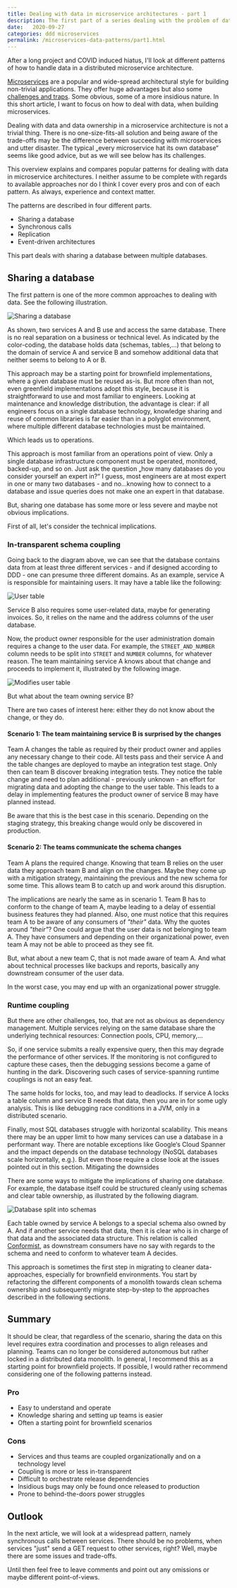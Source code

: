 ```yaml
---
title: Dealing with data in microservice architectures - part 1
description: The first part of a series dealing with the problem of data and data ownership in microservice architectures
date:   2020-09-27
categories: ddd microservices
permalink: /microservices-data-patterns/part1.html
---
```


After a long project and COVID induced hiatus, I'll look at different patterns of how to handle data in a distributed microservice architecture.

[Microservices](https://martinfowler.com/articles/microservices.html) are a popular and wide-spread architectural style for building non-trivial applications. They offer huge advantages but also some [challenges and traps](https://www.youtube.com/watch?v=X0tjziAQfNQ). Some obvious, some of a more insidious nature. In this short article, I want to focus on how to deal with data, when building microservices.

Dealing with data and data ownership in a microservice architecture is not a trivial thing. There is no one-size-fits-all solution and being aware of the trade-offs may be the difference between succeeding with microservices and utter disaster. The typical „every microservice hat its own database“ seems like good advice, but as we will see below has its challenges.

This overview explains and compares popular patterns for dealing with data in microservice architectures. I neither assume to be complete with regards to available approaches nor do I think I cover every pros and con of each pattern. As always, experience and context matter.

The patterns are described in four different parts.

* Sharing a database
* Synchronous calls
* Replication
* Event-driven architectures

This part deals with sharing a database between multiple databases.

## Sharing a database

The first pattern is one of the more common approaches to dealing with data. See the following illustration.

![Sharing a database](/assets/media/2020-09-27/shareddb.png)

As shown, two services A and B use and access the same database. There is no real separation on a business or technical level. As indicated by the color-coding, the database holds data (schemas, tables,...) that belong to the domain of service A and service B and somehow additional data that neither seems to belong to A or B.

This approach may be a starting point for brownfield implementations, where a given database must be reused as-is. But more often than not, even greenfield implementations adopt this style, because it is straightforward to use and most familiar to engineers. Looking at maintenance and knowledge distribution, the advantage is clear: if all engineers focus on a single database technology, knowledge sharing and reuse of common libraries is far easier than in a polyglot environment, where multiple different database technologies must be maintained.

Which leads us to operations.

This approach is most familiar from an operations point of view. Only a single database infrastructure component must be operated, monitored, backed-up, and so on. Just ask the question „how many databases do you consider yourself an expert in?“ I guess, most engineers are at most expert in one or many two databases - and no...knowing how to connect to a database and issue queries does not make one an expert in that database.

But, sharing one database has some more or less severe and maybe not obvious implications.

First of all, let's consider the technical implications.

### In-transparent schema coupling

Going back to the diagram above, we can see that the database contains data from at least three different services - and if designed according to DDD - one can presume three different domains. As an example, service A is responsible for maintaining users. It may have a table like the following:

![User table](/assets/media/2020-09-27/table_a.png)

Service B also requires some user-related data, maybe for generating invoices. So, it relies on the name and the address columns of the user database.

Now, the product owner responsible for the user administration domain requires a change to the user data. For example, the `STREET_AND_NUMBER` column needs to be split into `STREET` and `NUMBER` columns, for whatever reason. The team maintaining service A knows about that change and proceeds to implement it, illustrated by the following image.

![Modifies user table](/assets/media/2020-09-27/table_b.png)

But what about the team owning service B?

There are two cases of interest here: either they do not know about the change, or they do.

#### Scenario 1: The team maintaining service B is surprised by the changes

Team A changes the table as required by their product owner and applies any necessary change to their code. All tests pass and their service A and the table changes are deployed to maybe an integration test stage.
Only then can team B discover breaking integration tests. They notice the table change and need to plan additional - previously unknown - an effort for migrating data and adopting the change to the user table. This leads to a delay in implementing features the product owner of service B may have planned instead.

Be aware that this is the best case in this scenario. Depending on the staging strategy, this breaking change would only be discovered in production.

#### Scenario 2: The teams communicate the schema changes

Team A plans the required change. Knowing that team B relies on the user data they approach team B and align on the changes. Maybe they come up with a mitigation strategy, maintaining the previous and the new schema for some time. This allows team B to catch up and work around this disruption.

The implications are nearly the same as in scenario 1. Team B has to conform to the change of team A, maybe leading to a delay of essential business features they had planned.
Also, one must notice that this requires team A to be aware of any consumers of _"their"_ data. Why the quotes around _"their"_? One could argue that the user data is not belonging to team A. They have consumers and depending on their organizational power, even team A may not be able to proceed as they see fit.

But, what about a new team C, that is not made aware of team A. And what about technical processes like backups and reports, basically any downstream consumer of the user data.

In the worst case, you may end up with an organizational power struggle.

### Runtime coupling

But there are other challenges, too, that are not as obvious as dependency management. Multiple services relying on the same database share the underlying technical resources: Connection pools, CPU, memory,...

So, if one service submits a really expensive query, then this may degrade the performance of other services. If the monitoring is not configured to capture these cases, then the debugging sessions become a game of hunting in the dark.  Discovering such cases of service-spanning runtime couplings is not an easy feat.

The same holds for locks, too, and may lead to deadlocks. If service A locks a table column and service B needs that data, then you are in for some ugly analysis. This is like debugging race conditions in a JVM, only in a distributed scenario.

Finally, most SQL databases struggle with horizontal scalability. This means there may be an upper limit to how many services can use a database in a performant way.  There are notable exceptions like Google‘s Cloud Spanner and the impact depends on the database technology (NoSQL databases scale horizontally, e.g.). But even those require a close look at the issues pointed out in this section.
Mitigating the downsides

There are some ways to mitigate the implications of sharing one database.
For example, the database itself could be structured cleanly using schemas and clear table ownership, as illustrated by the following diagram.

![Database split into schemas](/assets/media/2020-09-27/schema-split.jpeg)

Each table owned by service A belongs to a special schema also owned by A. And if another service needs that data, then it is clear who is in charge of that data and the associated data structure. This relation is called [Conformist](https://www.infoq.com/articles/ddd-contextmapping/), as downstream consumers have no say with regards to the schema and need to conform to whatever team A decides.

This approach is sometimes the first step in migrating to cleaner data-approaches, especially for brownfield environments. You start by refactoring the different components of a monolith towards clean schema ownership and subsequently migrate step-by-step to the approaches described in the following sections.

## Summary

It should be clear, that regardless of the scenario, sharing the data on this level requires extra coordination and processes to align releases and planning. Teams can no longer be considered autonomous but rather locked in a distributed data monolith. In general, I recommend this as a starting point for brownfield projects. If possible, I would rather recommend considering one of the following patterns instead.

### Pro

* Easy to understand and operate
* Knowledge sharing and setting up teams is easier
* Often a starting point for brownfield scenarios

### Cons

* Services and thus teams are coupled organizationally and on a technology level
* Coupling is more or less in-transparent
* Difficult to orchestrate release dependencies
* Insidious bugs may only be found once released to production
* Prone to behind-the-doors power struggles

## Outlook

In the next article, we will look at a widespread pattern, namely synchronous calls between services. There should be no problems, when services "just" send a GET request to other services, right? Well, maybe there are some issues and trade-offs.

Until then feel free to leave comments and point out any omissions or maybe different point-of-views.
